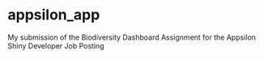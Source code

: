 # appsilon_app
My submission of the Biodiversity Dashboard Assignment for the Appsilon Shiny Developer Job Posting
